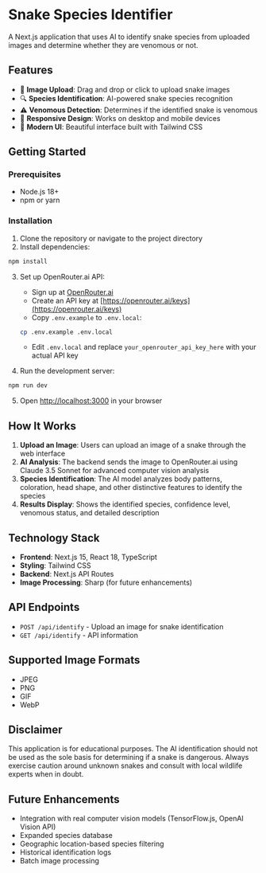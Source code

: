 # Snake Species Identifier

A Next.js application that uses AI to identify snake species from uploaded images and determine whether they are venomous or not.

## Features

- 🐍 **Image Upload**: Drag and drop or click to upload snake images
- 🔍 **Species Identification**: AI-powered snake species recognition
- ⚠️ **Venomous Detection**: Determines if the identified snake is venomous
- 📱 **Responsive Design**: Works on desktop and mobile devices
- 🎨 **Modern UI**: Beautiful interface built with Tailwind CSS

## Getting Started

### Prerequisites

- Node.js 18+ 
- npm or yarn

### Installation

1. Clone the repository or navigate to the project directory
2. Install dependencies:

```bash
npm install
```

3. Set up OpenRouter.ai API:
   - Sign up at [OpenRouter.ai](https://openrouter.ai/)
   - Create an API key at [https://openrouter.ai/keys](https://openrouter.ai/keys)
   - Copy `.env.example` to `.env.local`:
   ```bash
   cp .env.example .env.local
   ```
   - Edit `.env.local` and replace `your_openrouter_api_key_here` with your actual API key

4. Run the development server:

```bash
npm run dev
```

5. Open [http://localhost:3000](http://localhost:3000) in your browser

## How It Works

1. **Upload an Image**: Users can upload an image of a snake through the web interface
2. **AI Analysis**: The backend sends the image to OpenRouter.ai using Claude 3.5 Sonnet for advanced computer vision analysis
3. **Species Identification**: The AI model analyzes body patterns, coloration, head shape, and other distinctive features to identify the species
4. **Results Display**: Shows the identified species, confidence level, venomous status, and detailed description

## Technology Stack

- **Frontend**: Next.js 15, React 18, TypeScript
- **Styling**: Tailwind CSS
- **Backend**: Next.js API Routes
- **Image Processing**: Sharp (for future enhancements)

## API Endpoints

- `POST /api/identify` - Upload an image for snake identification
- `GET /api/identify` - API information

## Supported Image Formats

- JPEG
- PNG
- GIF
- WebP

## Disclaimer

This application is for educational purposes. The AI identification should not be used as the sole basis for determining if a snake is dangerous. Always exercise caution around unknown snakes and consult with local wildlife experts when in doubt.

## Future Enhancements

- Integration with real computer vision models (TensorFlow.js, OpenAI Vision API)
- Expanded species database
- Geographic location-based species filtering
- Historical identification logs
- Batch image processing
